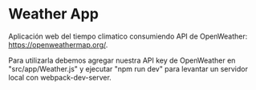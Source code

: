 # Weather App

Aplicación web del tiempo climatico consumiendo API de OpenWeather: https://openweathermap.org/.

Para utilizarla debemos agregar nuestra API key de OpenWeather en "src/app/Weather.js" y ejecutar "npm run dev" para levantar un servidor local con webpack-dev-server.
